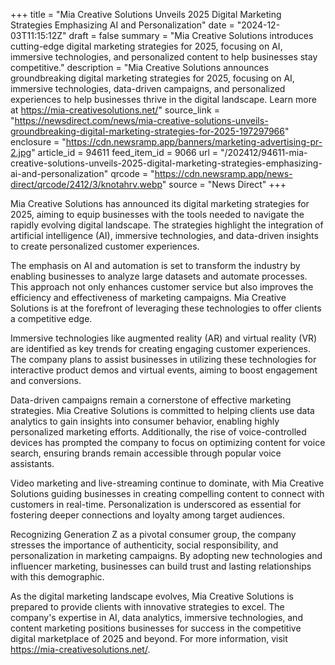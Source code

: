 +++
title = "Mia Creative Solutions Unveils 2025 Digital Marketing Strategies Emphasizing AI and Personalization"
date = "2024-12-03T11:15:12Z"
draft = false
summary = "Mia Creative Solutions introduces cutting-edge digital marketing strategies for 2025, focusing on AI, immersive technologies, and personalized content to help businesses stay competitive."
description = "Mia Creative Solutions announces groundbreaking digital marketing strategies for 2025, focusing on AI, immersive technologies, data-driven campaigns, and personalized experiences to help businesses thrive in the digital landscape. Learn more at https://mia-creativesolutions.net/"
source_link = "https://newsdirect.com/news/mia-creative-solutions-unveils-groundbreaking-digital-marketing-strategies-for-2025-197297966"
enclosure = "https://cdn.newsramp.app/banners/marketing-advertising-pr-2.jpg"
article_id = 94611
feed_item_id = 9066
url = "/202412/94611-mia-creative-solutions-unveils-2025-digital-marketing-strategies-emphasizing-ai-and-personalization"
qrcode = "https://cdn.newsramp.app/news-direct/qrcode/2412/3/knotahrv.webp"
source = "News Direct"
+++

<p>Mia Creative Solutions has announced its digital marketing strategies for 2025, aiming to equip businesses with the tools needed to navigate the rapidly evolving digital landscape. The strategies highlight the integration of artificial intelligence (AI), immersive technologies, and data-driven insights to create personalized customer experiences.</p><p>The emphasis on AI and automation is set to transform the industry by enabling businesses to analyze large datasets and automate processes. This approach not only enhances customer service but also improves the efficiency and effectiveness of marketing campaigns. Mia Creative Solutions is at the forefront of leveraging these technologies to offer clients a competitive edge.</p><p>Immersive technologies like augmented reality (AR) and virtual reality (VR) are identified as key trends for creating engaging customer experiences. The company plans to assist businesses in utilizing these technologies for interactive product demos and virtual events, aiming to boost engagement and conversions.</p><p>Data-driven campaigns remain a cornerstone of effective marketing strategies. Mia Creative Solutions is committed to helping clients use data analytics to gain insights into consumer behavior, enabling highly personalized marketing efforts. Additionally, the rise of voice-controlled devices has prompted the company to focus on optimizing content for voice search, ensuring brands remain accessible through popular voice assistants.</p><p>Video marketing and live-streaming continue to dominate, with Mia Creative Solutions guiding businesses in creating compelling content to connect with customers in real-time. Personalization is underscored as essential for fostering deeper connections and loyalty among target audiences.</p><p>Recognizing Generation Z as a pivotal consumer group, the company stresses the importance of authenticity, social responsibility, and personalization in marketing campaigns. By adopting new technologies and influencer marketing, businesses can build trust and lasting relationships with this demographic.</p><p>As the digital marketing landscape evolves, Mia Creative Solutions is prepared to provide clients with innovative strategies to excel. The company's expertise in AI, data analytics, immersive technologies, and content marketing positions businesses for success in the competitive digital marketplace of 2025 and beyond. For more information, visit <a href='https://mia-creativesolutions.net/' rel='nofollow' target='_blank'>https://mia-creativesolutions.net/</a>.</p>